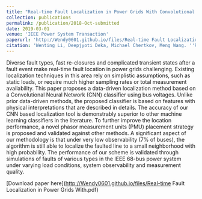 ```yaml
---
title: "Real-time Fault Localization in Power Grids With Convolutional Neural Networks"
collection: publications
permalink: /publication/2018-Oct-submitted 
date: 2019-03-01 
venue: 'IEEE Power System Transaction'
paperurl: 'http://Wendy0601.github.io/files/Real-time Fault Localization in Power Grids With.pdf'
citation: 'Wenting Li, Deepjyoti Deka, Michael Chertkov, Meng Wang. ''Real-time Fault Localization in Power Grids With Convolutional Neural Networks'', IEEE Power System Transaction, 2019'
---
```

Diverse fault types, fast re-closures and complicated
transient states after a fault event make real-time fault location
in power grids challenging. Existing localization techniques in
this area rely on simplistic assumptions, such as static loads, or
require much higher sampling rates or total measurement availability. This paper proposes a data-driven localization method
based on a Convolutional Neural Network (CNN) classifier using
bus voltages. Unlike prior data-driven methods, the proposed
classifier is based on features with physical interpretations that
are described in details. The accuracy of our CNN based
localization tool is demonstrably superior to other machine
learning classifiers in the literature. To further improve the
location performance, a novel phasor measurement units (PMU)
placement strategy is proposed and validated against other
methods. A significant aspect of our methodology is that under
very low observability (7% of buses), the algorithm is still able
to localize the faulted line to a small neighborhood with high
probability. The performance of our scheme is validated through
simulations of faults of various types in the IEEE 68-bus power
system under varying load conditions, system observability and
measurement quality.

[Download paper here](http://Wendy0601.github.io/files/Real-time Fault Localization in Power Grids With.pdf)
 
